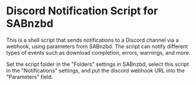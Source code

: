 # Discord Notification Script for SABnzbd

This is a shell script that sends notifications to a Discord channel via a webhook, using parameters from SABnzbd. The script can notify different types of events such as download completion, errors, warnings, and more.

Set the script folder in the "Folders" settings in SABnzbd, select this script in the "Notifications" settings, and put the discord webhook URL into the "Parameters" field.